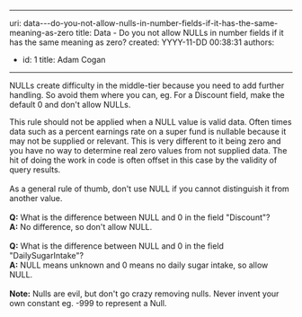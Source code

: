 

---
uri: data---do-you-not-allow-nulls-in-number-fields-if-it-has-the-same-meaning-as-zero
title: Data - Do you not allow NULLs in number fields if it has the same meaning as zero?
created: YYYY-11-DD 00:38:31
authors:
  - id: 1
    title: Adam Cogan
---




<span class='intro'> ​NULLs create difficulty in the middle-tier because you need to add further handling. So avoid them where you can, eg. For a Discount field, make the default 0 and don't allow NULLs.<br> </span>

<p>​This rule should not be applied when a NULL value is valid data. Often times data such as a percent earnings rate on a super fund is nullable because it may not be supplied or relevant. This is very different to it being zero and you have no way to determine real zero values from not supplied data. The hit of doing the work in code is often offset in this case by the validity of query results.<br><br>As a general rule of thumb, don't use NULL if you cannot distinguish it from another value.<br><br><strong>Q&#58;</strong>&#160;What is the difference between NULL and 0 in the field &quot;Discount&quot;?<br><strong>A&#58;</strong>&#160;No difference, so don't allow NULL.<br><br><strong>Q&#58;</strong> What is the difference between NULL and 0 in the field &quot;DailySugarIntake&quot;?<br><strong>A&#58;</strong> NULL ​means unknown and 0 means no&#160;daily&#160;sugar intake, so allow NULL.<br><br><strong>Note&#58;</strong>&#160;Nulls are evil, but don't go crazy removing nulls. Never invent your own constant eg. -999 to represent a Null.<br></p>


